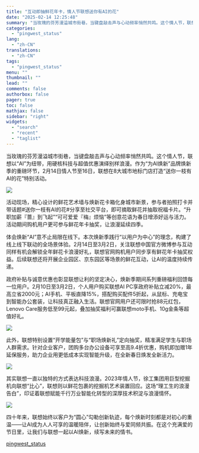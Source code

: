 ```yaml
---
title: "互动即抽鲜花年卡，情人节联想送你有AI的花"
date: "2025-02-14 12:25:48"
summary: "当玫瑰的芬芳漫溢城市街巷，当键盘敲击声与心动频率悄然共鸣。这个情人节，联想以“AI”为纽带，用硬核科..."
categories:
  - "pingwest_status"
lang:
  - "zh-CN"
translations:
  - "zh-CN"
tags:
  - "pingwest_status"
menu: ""
thumbnail: ""
lead: ""
comments: false
authorbox: false
pager: true
toc: false
mathjax: false
sidebar: "right"
widgets:
  - "search"
  - "recent"
  - "taglist"
---
```


当玫瑰的芬芳漫溢城市街巷，当键盘敲击声与心动频率悄然共鸣。这个情人节，联想以“AI”为纽带，用硬核科技与超值优惠演绎别样浪漫。作为“为AI焕新”品牌焕新季的重磅环节，2月14日情人节至16日，联想在8大城市地标门店打造“送你一枝有AI的花”特别活动。

![](https://cdn.pingwest.com/portal/2025/02/14/portal/2025/02/14/ArSSWTPck433Fb4aW4M334k777DD40tZ?x-oss-process=style/article-body)

活动现场，精心设计的鲜花艺术墙与焕新花卡箱化身城市新景，参与者拍照打卡并带话题#送你一枝有AI的花#分享至社交平台，即可摘取鲜花并抽取祝福卡片。“升职加薪『蔷』到飞起”“可可爱爱『梅』烦恼”等创意花语为春日增添好运与活力。活动期间购机用户更可参与鲜花年卡抽奖，让浪漫延续四季。

体会焕新“AI”意不止局限在线下。本次焕新季践行“以用户为中心”的理念，构建了线上线下联动的全场景体验。2月14日至3月2日，关注联想中国官方微博参与互动同样有机会解锁全年鲜花卡浪漫好礼，联想官网购机用户同步享有鲜花年卡抽奖权益。后续联想还将开展企业园区、京东园区等场景的鲜花互动，让AI的温度持续传递。

政府补贴与诚意优惠也彰显联想让利的坚定决心，焕新季期间系列重磅福利回馈每一位用户。2月10日至3月2日，个人用户购买联想AI PC享政府补贴立减20%，最高立省2000元；AI手机、平板直降15%，搭配购买配件5折起，从鼠标、充电宝到智能办公套装，让科技真正融入生活。联想官网用户还可限时抢88元红包，Lenovo Care服务低至99元起，叠加抽奖福利可赢联想moto手机、10g金条等超值好礼。

![](https://cdn.pingwest.com/portal/2025/02/14/portal/2025/02/14/3605302md__da5d03kirX9EXSfhmZ4iB?x-oss-process=style/article-body)

此外，联想特别设置“开学能量包”与“职场焕新礼”定向抽奖，精准满足学生与职场人群需求。针对企业客户，团购多台办公设备可享至高9.4折优惠，购机即加赠1年延保服务，助力企业用更低成本实现智能升级，在全新春日焕发全新活力。

![](https://cdn.pingwest.com/portal/2025/02/14/portal/2025/02/14/9ryh3D5H7Qx9kafTnX933SJxX7x_3M33?x-oss-process=style/article-body)

其实联想一直以独特的方式表达科技浪漫。2023年情人节，徐工集团用巨型挖掘机向联想“比心”，联想则以鲜花包裹的挖掘机艺术装置回应。这场“理工生的浪漫告白”，印证着联想赋能千行万业智能化转型的深厚技术积淀与浪漫情怀。

![](https://cdn.pingwest.com/portal/2025/02/14/portal/2025/02/14/939pptn7nn3ZRNQHT0y64A_at37jihTY?x-oss-process=style/article-body)

四十年来，联想始终以客户为“圆心”勾勒创新轨迹，每个焕新时刻都是对初心的重温——让AI成为人人可享的温暖陪伴，让创新始终与爱同频共振。在这个充满爱的节日里，让我们与联想一起以AI焕新，续写未来的情书。

[pingwest_status](https://www.pingwest.com/w/302335)
